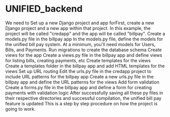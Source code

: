 # UNIFIED_backend
We need to Set up a new Django project and app forFirst, create a new Django project and a new app within that project. In this example, the project will be called "credapp" and the app will be called "billpay".
Create a models.py file in the billpay app
In the models.py file, define the models for the unified bill pay system. At a minimum, you'll need models for Users, Bills, and Payments.
Run migrations to create the database schema
Create views for the app
Create a views.py file in the billpay app and define views for listing bills, creating payments, etc
Create templates for the views
Create a templates folder in the billpay app and add HTML templates for the views
Set up URL routing
Edit the urls.py file in the credapp project to include URL patterns for the billpay app
Create a new urls.py file in the billpay app and define the URL patterns for the views
Add form validation
Create a forms.py file in the billpay app and define a form for creating payments with validation logic
After successfully saving all these py files in their respective directories and successful compilation, the unified bill pay feature is updated 
This is a step by step procedure on how the project is going to work.

